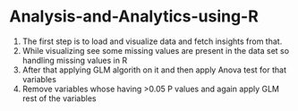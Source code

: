 # Analysis-and-Analytics-using-R
1. The first step is to load and visualize data and fetch insights from that.
2. While visualizing see some missing values are present in the data set so handling missing values in R
3. After that applying GLM algorith on it and then apply Anova test  for that variables 
4. Remove variables whose having >0.05 P values and again apply GLM rest of the variables
